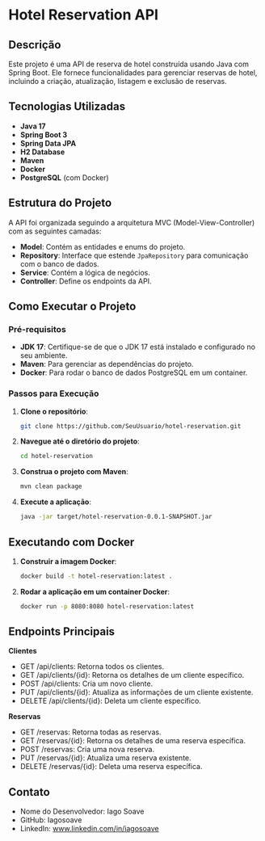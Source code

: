 # Hotel Reservation API

## Descrição

Este projeto é uma API de reserva de hotel construída usando Java com Spring Boot. Ele fornece funcionalidades para gerenciar reservas de hotel, incluindo a criação, atualização, listagem e exclusão de reservas.

## Tecnologias Utilizadas

- **Java 17**
- **Spring Boot 3**
- **Spring Data JPA**
- **H2 Database**
- **Maven**
- **Docker**
- **PostgreSQL** (com Docker)

## Estrutura do Projeto

A API foi organizada seguindo a arquitetura MVC (Model-View-Controller) com as seguintes camadas:

- **Model**: Contém as entidades e enums do projeto.
- **Repository**: Interface que estende `JpaRepository` para comunicação com o banco de dados.
- **Service**: Contém a lógica de negócios.
- **Controller**: Define os endpoints da API.

## Como Executar o Projeto

### Pré-requisitos

- **JDK 17**: Certifique-se de que o JDK 17 está instalado e configurado no seu ambiente.
- **Maven**: Para gerenciar as dependências do projeto.
- **Docker**: Para rodar o banco de dados PostgreSQL em um container.

### Passos para Execução

1. **Clone o repositório**:
   ```bash
   git clone https://github.com/SeuUsuario/hotel-reservation.git
   
2. **Navegue até o diretório do projeto**:
   ```bash
   cd hotel-reservation
   
3. **Construa o projeto com Maven**:
   ```bash
   mvn clean package
   
4. **Execute a aplicação**:
   ```bash
   java -jar target/hotel-reservation-0.0.1-SNAPSHOT.jar

## Executando com Docker


1. **Construir a imagem Docker**:
   ```bash
   docker build -t hotel-reservation:latest .
   
2. **Rodar a aplicação em um container Docker**:
   ```bash
   docker run -p 8080:8080 hotel-reservation:latest

## Endpoints Principais
**Clientes**
- GET /api/clients: Retorna todos os clientes.
- GET /api/clients/{id}: Retorna os detalhes de um cliente específico.
- POST /api/clients: Cria um novo cliente.
- PUT /api/clients/{id}: Atualiza as informações de um cliente existente.
- DELETE /api/clients/{id}: Deleta um cliente específico.
  
**Reservas**
- GET /reservas: Retorna todas as reservas.
- GET /reservas/{id}: Retorna os detalhes de uma reserva específica.
- POST /reservas: Cria uma nova reserva.
- PUT /reservas/{id}: Atualiza uma reserva existente.
- DELETE /reservas/{id}: Deleta uma reserva específica.

## Contato
- Nome do Desenvolvedor: Iago Soave
- GitHub: Iagosoave
- LinkedIn: www.linkedin.com/in/iagosoave


